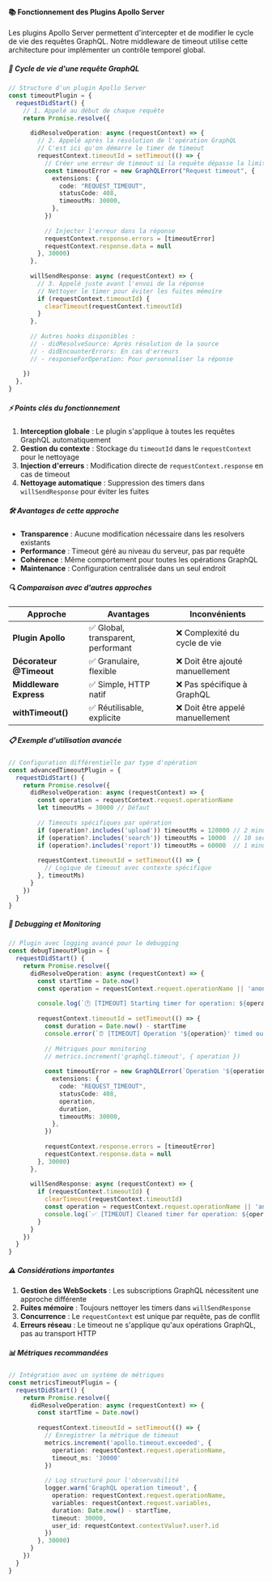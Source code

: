 #### **📚 Fonctionnement des Plugins Apollo Server**

Les plugins Apollo Server permettent d'intercepter et de modifier le cycle de vie des requêtes GraphQL. Notre middleware de timeout utilise cette architecture pour implémenter un contrôle temporel global.

##### **🔄 Cycle de vie d'une requête GraphQL**

```typescript
// Structure d'un plugin Apollo Server
const timeoutPlugin = {
  requestDidStart() {
    // 1. Appelé au début de chaque requête
    return Promise.resolve({
      
      didResolveOperation: async (requestContext) => {
        // 2. Appelé après la résolution de l'opération GraphQL
        // C'est ici qu'on démarre le timer de timeout
        requestContext.timeoutId = setTimeout(() => {
          // Créer une erreur de timeout si la requête dépasse la limite
          const timeoutError = new GraphQLError("Request timeout", {
            extensions: {
              code: "REQUEST_TIMEOUT",
              statusCode: 408,
              timeoutMs: 30000,
            },
          })
          
          // Injecter l'erreur dans la réponse
          requestContext.response.errors = [timeoutError]
          requestContext.response.data = null
        }, 30000)
      },
      
      willSendResponse: async (requestContext) => {
        // 3. Appelé juste avant l'envoi de la réponse
        // Nettoyer le timer pour éviter les fuites mémoire
        if (requestContext.timeoutId) {
          clearTimeout(requestContext.timeoutId)
        }
      },
      
      // Autres hooks disponibles :
      // - didResolveSource: Après résolution de la source
      // - didEncounterErrors: En cas d'erreurs
      // - responseForOperation: Pour personnaliser la réponse
      
    })
  },
}
```

##### **⚡ Points clés du fonctionnement**

1. **Interception globale** : Le plugin s'applique à toutes les requêtes GraphQL automatiquement
2. **Gestion du contexte** : Stockage du `timeoutId` dans le `requestContext` pour le nettoyage
3. **Injection d'erreurs** : Modification directe de `requestContext.response` en cas de timeout
4. **Nettoyage automatique** : Suppression des timers dans `willSendResponse` pour éviter les fuites

##### **🛠️ Avantages de cette approche**

- **Transparence** : Aucune modification nécessaire dans les resolvers existants
- **Performance** : Timeout géré au niveau du serveur, pas par requête
- **Cohérence** : Même comportement pour toutes les opérations GraphQL
- **Maintenance** : Configuration centralisée dans un seul endroit

##### **🔍 Comparaison avec d'autres approches**

| Approche | Avantages | Inconvénients |
|----------|-----------|---------------|
| **Plugin Apollo** | ✅ Global, transparent, performant | ❌ Complexité du cycle de vie |
| **Décorateur @Timeout** | ✅ Granulaire, flexible | ❌ Doit être ajouté manuellement |
| **Middleware Express** | ✅ Simple, HTTP natif | ❌ Pas spécifique à GraphQL |
| **withTimeout()** | ✅ Réutilisable, explicite | ❌ Doit être appelé manuellement |

##### **📋 Exemple d'utilisation avancée**

```typescript
// Configuration différentielle par type d'opération
const advancedTimeoutPlugin = {
  requestDidStart() {
    return Promise.resolve({
      didResolveOperation: async (requestContext) => {
        const operation = requestContext.request.operationName
        let timeoutMs = 30000 // Défaut
        
        // Timeouts spécifiques par opération
        if (operation?.includes('upload')) timeoutMs = 120000 // 2 minutes
        if (operation?.includes('search')) timeoutMs = 10000  // 10 secondes
        if (operation?.includes('report')) timeoutMs = 60000  // 1 minute
        
        requestContext.timeoutId = setTimeout(() => {
          // Logique de timeout avec contexte spécifique
        }, timeoutMs)
      }
    })
  }
}
```

##### **🐛 Debugging et Monitoring**

```typescript
// Plugin avec logging avancé pour le debugging
const debugTimeoutPlugin = {
  requestDidStart() {
    return Promise.resolve({
      didResolveOperation: async (requestContext) => {
        const startTime = Date.now()
        const operation = requestContext.request.operationName || 'anonymous'
        
        console.log(`🕐 [TIMEOUT] Starting timer for operation: ${operation}`)
        
        requestContext.timeoutId = setTimeout(() => {
          const duration = Date.now() - startTime
          console.error(`⏰ [TIMEOUT] Operation '${operation}' timed out after ${duration}ms`)
          
          // Métriques pour monitoring
          // metrics.increment('graphql.timeout', { operation })
          
          const timeoutError = new GraphQLError(`Operation '${operation}' timed out`, {
            extensions: {
              code: "REQUEST_TIMEOUT",
              statusCode: 408,
              operation,
              duration,
              timeoutMs: 30000,
            },
          })
          
          requestContext.response.errors = [timeoutError]
          requestContext.response.data = null
        }, 30000)
      },
      
      willSendResponse: async (requestContext) => {
        if (requestContext.timeoutId) {
          clearTimeout(requestContext.timeoutId)
          const operation = requestContext.request.operationName || 'anonymous'
          console.log(`✅ [TIMEOUT] Cleaned timer for operation: ${operation}`)
        }
      }
    })
  }
}
```

##### **⚠️ Considérations importantes**

1. **Gestion des WebSockets** : Les subscriptions GraphQL nécessitent une approche différente
2. **Fuites mémoire** : Toujours nettoyer les timers dans `willSendResponse`
3. **Concurrence** : Le `requestContext` est unique par requête, pas de conflit
4. **Erreurs réseau** : Le timeout ne s'applique qu'aux opérations GraphQL, pas au transport HTTP

##### **📊 Métriques recommandées**

```typescript
// Intégration avec un système de métriques
const metricsTimeoutPlugin = {
  requestDidStart() {
    return Promise.resolve({
      didResolveOperation: async (requestContext) => {
        const startTime = Date.now()
        
        requestContext.timeoutId = setTimeout(() => {
          // Enregistrer la métrique de timeout
          metrics.increment('apollo.timeout.exceeded', {
            operation: requestContext.request.operationName,
            timeout_ms: '30000'
          })
          
          // Log structuré pour l'observabilité
          logger.warn('GraphQL operation timeout', {
            operation: requestContext.request.operationName,
            variables: requestContext.request.variables,
            duration: Date.now() - startTime,
            timeout: 30000,
            user_id: requestContext.contextValue?.user?.id
          })
        }, 30000)
      }
    })
  }
}
```
